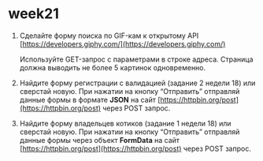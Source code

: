 # week21
1. Сделайте форму поиска по GIF-кам к открытому API [https://developers.giphy.com/](https://developers.giphy.com/) 
    
    Используйте GET-запрос с параметрами в строке адреса. Страница должна выводить не более 5 картинок одновременно.
    
2. Найдите форму регистрации с валидацией (задание 2 недели 18) или сверстай новую. При нажатии на кнопку “Отправить” отправляй данные формы в формате **JSON** на сайт [https://httpbin.org/post](https://httpbin.org/post) через POST запрос. 
3. Найдите форму владельцев котиков (задание 1 недели 18) или сверстай новую. При нажатии на кнопку “Отправить” отправляй данные формы через объект **FormData** на сайт [https://httpbin.org/post](https://httpbin.org/post) через POST запрос.
